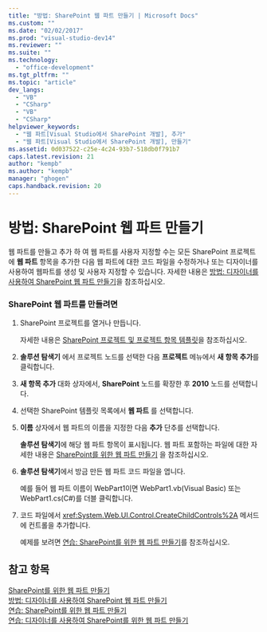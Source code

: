 ```yaml
---
title: "방법: SharePoint 웹 파트 만들기 | Microsoft Docs"
ms.custom: ""
ms.date: "02/02/2017"
ms.prod: "visual-studio-dev14"
ms.reviewer: ""
ms.suite: ""
ms.technology: 
  - "office-development"
ms.tgt_pltfrm: ""
ms.topic: "article"
dev_langs: 
  - "VB"
  - "CSharp"
  - "VB"
  - "CSharp"
helpviewer_keywords: 
  - "웹 파트[Visual Studio에서 SharePoint 개발], 추가"
  - "웹 파트[Visual Studio에서 SharePoint 개발], 만들기"
ms.assetid: 0d037522-c25e-4c24-93b7-518db0f791b7
caps.latest.revision: 21
author: "kempb"
ms.author: "kempb"
manager: "ghogen"
caps.handback.revision: 20
---
```

# 방법: SharePoint 웹 파트 만들기
  웹 파트를 만들고 추가 하 여 웹 파트를 사용자 지정할 수는 모든 SharePoint 프로젝트에 **웹 파트** 항목을 추가한 다음 웹 파트에 대한 코드 파일을 수정하거나 또는 디자이너를 사용하여 웹파트를 생성 및 사용자 지정할 수 있습니다.  자세한 내용은 [방법: 디자이너를 사용하여 SharePoint 웹 파트 만들기](../sharepoint/how-to-create-a-sharepoint-web-part-by-using-a-designer.md)을 참조하십시오.  
  
### SharePoint 웹 파트를 만들려면  
  
1.  SharePoint 프로젝트를 열거나 만듭니다.  
  
     자세한 내용은 [SharePoint 프로젝트 및 프로젝트 항목 템플릿](../sharepoint/sharepoint-project-and-project-item-templates.md)을 참조하십시오.  
  
2.  **솔루션 탐색기** 에서 프로젝트 노드를 선택한 다음 **프로젝트** 메뉴에서 **새 항목 추가**를 클릭합니다.  
  
3.  **새 항목 추가** 대화 상자에서, **SharePoint** 노드를 확장한 후 **2010** 노드를 선택합니다.  
  
4.  선택한 SharePoint 템플릿 목록에서 **웹 파트** 를 선택합니다.  
  
5.  **이름** 상자에서 웹 파트의 이름을 지정한 다음 **추가** 단추를 선택합니다.  
  
     **솔루션 탐색기**에 해당 웹 파트 항목이 표시됩니다.  웹 파트 포함하는 파일에 대한 자세한 내용은 [SharePoint를 위한 웹 파트 만들기](../sharepoint/creating-web-parts-for-sharepoint.md) 을 참조하십시오.  
  
6.  **솔루션 탐색기**에서 방금 만든 웹 파트 코드 파일을 엽니다.  
  
     예를 들어 웹 파트 이름이 WebPart1이면 WebPart1.vb\(Visual Basic\) 또는 WebPart1.cs\(C\#\)를 더블 클릭합니다.  
  
7.  코드 파일에서 <xref:System.Web.UI.Control.CreateChildControls%2A> 메서드에 컨트롤을 추가합니다.  
  
     예제를 보려면 [연습: SharePoint를 위한 웹 파트 만들기](../sharepoint/walkthrough-creating-a-web-part-for-sharepoint.md)를 참조하십시오.  
  
## 참고 항목  
 [SharePoint를 위한 웹 파트 만들기](../sharepoint/creating-web-parts-for-sharepoint.md)   
 [방법: 디자이너를 사용하여 SharePoint 웹 파트 만들기](../sharepoint/how-to-create-a-sharepoint-web-part-by-using-a-designer.md)   
 [연습: SharePoint를 위한 웹 파트 만들기](../sharepoint/walkthrough-creating-a-web-part-for-sharepoint.md)   
 [연습: 디자이너를 사용하여 SharePoint를 위한 웹 파트 만들기](../sharepoint/walkthrough-creating-a-web-part-for-sharepoint-by-using-a-designer.md)  
  
  